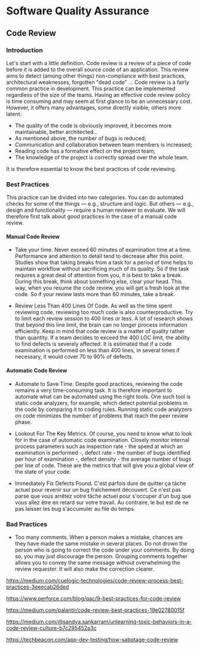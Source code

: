 # Software Quality Assurance


## Code Review

### Introduction

Let's start with a little definition. Code review is a review of a piece of code before it is added to the overall source code of an application. This review aims to detect (among other things) non-compliance with best practices, architectural weaknesses, forgotten "dead code" ... Code review is a fairly common practice in development. This practice can be implemented regardless of the size of the teams. Having an effective code review policy is time consuming and may seem at first glance to be an unnecessary cost. However, it offers many advantages, some directly visible, others more latent:

- The quality of the code is obviously improved, it becomes more maintainable, better architected...
- As mentioned above, the number of bugs is reduced;
- Communication and collaboration between team members is increased;
- Reading code has a formative effect on the project team;
- The knowledge of the project is correctly spread over the whole team.

It is therefore essential to know the best practices of code reviewing.

### Best Practices

This practice can be divided into two categories. You can do automated checks for some of the things — e.g., structure and logic. But others — e.g., design and functionality — require a human reviewer to evaluate. We will therefore first talk about good practices in the case of a manual code review.

#### Manual Code Review

- Take your time. Never exceed 60 minutes of examination time at a time. Performance and attention to detail tend to decrease after this point. Studies show that taking breaks from a task for a period of time helps to maintain workflow without sacrificing much of its quality. So if the task requires a great deal of attention from you, it is best to take a break. During this break, think about something else, clear your head. This way, when you resume the code review, you will get a fresh look at the code. So if your review lasts more than 60 minutes, take a break.

- Review Less Than 400 Lines Of Code. As well as the time spent reviewing code, reviewing too much code is also counterproductive. Try to limit each review session to 400 lines or less. A lot of research shows that beyond this line limit, the brain can no longer process information efficiently. Keep in mind that code review is a matter of quality rather than quantity. If a team decides to exceed the 400 LOC limit, the ability to find defects is severely affected. It is estimated that if a code examination is performed on less than 400 lines, in several times if necessary, it would cover 70 to 90% of defects.

#### Automatic Code Review

- Automate to Save Time. Despite good practices, reviewing the code remains a very time-consuming task. It is therefore important to automate what can be automated using the right tools. One such tool is static code analyzers, for example, which detect potential problems in the code by comparing it to coding rules. Running static code analyzers on code minimizes the number of problems that reach the peer review phase.

- Lookout For The Key Metrics. Of course, you need to know what to look for in the case of automatic code examination. Closely monitor internal process parameters such as inspection rate - the speed at which an examination is performed -, defect rate - the number of bugs identified per hour of examination -, defect density - the average number of bugs per line of code. These are the metrics that will give you a global view of the state of your code.

- Immediately Fix Defects Found. C'est parfois dure de quitter ça tâche actuel pour revenir sur un bug fraîchement découvert. Ce n'est pas parse que vous arrêtez votre tâche actuel pour s'occuper d'un bug que vous allez être en retard sur votre travail. Au contraire, le but est de ne pas laisser les bug s'accumuler au file du temps.

### Bad Practices 

- Too many comments. When a person makes a mistake, chances are they have made the same mistake in several places. Do not drown the person who is going to correct the code under your comments. By doing so, you may just discourage the person. Grouping comments together allows you to convey the same message without overwhelming the review requester. It will also make the correction clearer.


https://medium.com/cuelogic-technologies/code-review-process-best-practices-3eeecab26ded

https://www.perforce.com/blog/qac/9-best-practices-for-code-review

https://medium.com/palantir/code-review-best-practices-19e02780015f

https://medium.com/@sandya.sankarram/unlearning-toxic-behaviors-in-a-code-review-culture-b7c295452a3c

https://techbeacon.com/app-dev-testing/how-sabotage-code-review